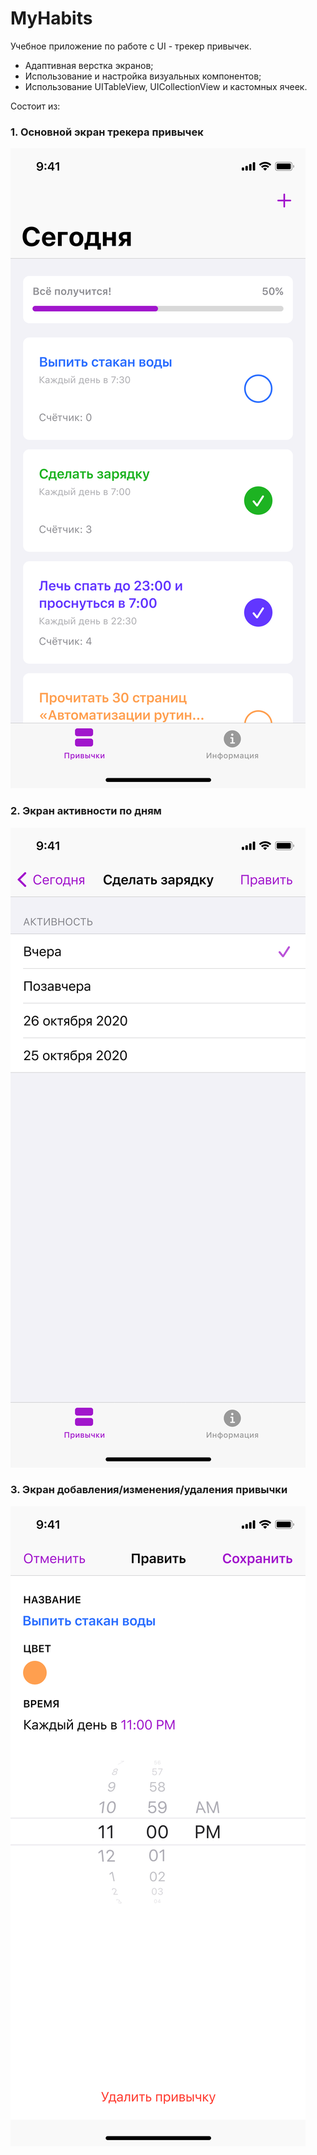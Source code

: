 # MyHabits

Учебное приложение по работе с UI - трекер привычек.

* Адаптивная верстка экранов;
* Использование и настройка визуальных компонентов;
* Использование UITableView, UICollectionView и кастомных ячеек.

Состоит из:
### 1. Основной экран трекера привычек
![HabitsView](https://github.com/bezgineg/MyHabits/blob/main/HabitsView.png)

### 2. Экран активности по дням
![HabitDetailsView](https://github.com/bezgineg/MyHabits/blob/main/HabitDetailsView.png)

### 3. Экран добавления/изменения/удаления привычки
![HabitView_edit](https://github.com/bezgineg/MyHabits/blob/main/HabitView_edit.png)



